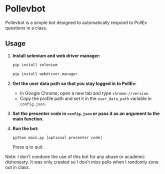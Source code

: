 # Pollevbot

Pollevbot is a simple bot designed to automatically respond to PollEv questions in a class.

## Usage

1. **Install selenium and web driver manager:**

    ```bash
    pip install selenium
    ```

    ```bash
    pip install webdriver_manager
    ```

3. **Get the user data path so that you stay logged in to PollEv:**
   - In Google Chrome, open a new tab and type `chrome://version`.
   - Copy the profile path and set it in the `user_data_path` variable in `config.json`.

4. **Set the presenter code in `config.json` or pass it as an argument to the main function.**

5. **Run the bot:**

    ```bash
    python main.py [optional presenter code]
    ```

    Press q to quit.

Note: I don't condone the use of this bot for any abuse or academic dishonesty. It was only created so I don't miss polls when I randomly zone out in class.